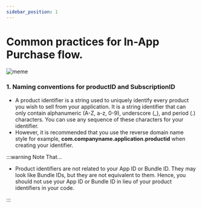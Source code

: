```yaml
---
sidebar_position: 1
---
```


# Common practices for In-App Purchase flow.

![meme](/img/about-in-app-purchase/funny.png)

### 1. Naming conventions for productID and SubscriptionID

- A product identifier is a string used to uniquely identify every product you wish to sell from your application. 
It is a string identifier that can only contain alphanumeric (A-Z, a-z, 0-9), underscore (_), and period (.) characters. You can use any sequence of these characters for your identifier.
- However, it is recommended that you use the reverse domain name style for example, **com.companyname.application.productid** when creating your identifier.

:::warning Note That...

- Product identifiers are not related to your App ID or Bundle ID. They may look like Bundle IDs, but they are not equivalent to them. Hence, you should not use your App ID or Bundle ID in lieu of your product identifiers in your code.

:::

